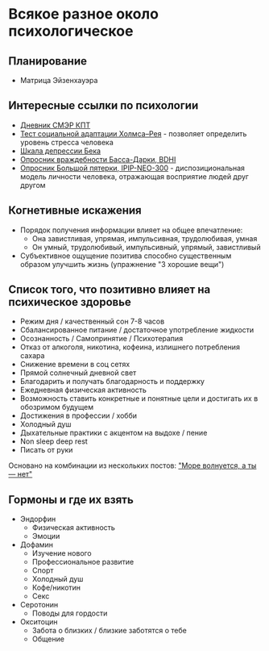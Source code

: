 # Всякое разное около психологическое

## Планирование
* Матрица Эйзенхауэра

## Интересные ссылки по психологии
* [Дневник СМЭР КПТ](https://www.b17.ru/blog/390596/)
* [Тест социальной адаптации Холмса–Рея](https://therapy.irkutsk.ru/doc/srrs.pdf) - позволяет определить уровень стресса человека
* [Шкала депрессии Бека](https://psytests.org/depr/bdi-run.html)
* [Опросник враждебности Басса-Дарки, BDHI](https://psytests.org/confl/bdhi.html)
* [Опросник Большой пятерки, IPIP-NEO-300](https://psytests.org/big5/ineoA.html) - диспозициональная модель личности человека, отражающая восприятие людей друг другом

## Когнетивные искажения
* Порядок получения информации влияет на общее впечатление:
    * Она завистливая, упрямая, импульсивная, трудолюбивая, умная
    * Он умный, трудолюбивый, импульсивный, упрямый, завистливый
* Субъективное ощущение позитива способно существенным образом улучшить жизнь (упражнение "3 хорошие вещи")

## Список того, что позитивно влияет на психическое здоровье
* Режим дня / качественный сон 7-8 часов
* Сбалансированное питание / достаточное употребление жидкости
* Осознанность / Самопринятие / Психотерапия
* Отказ от алкоголя, никотина, кофеина, излишнего потребления сахара
* Снижение времени в соц сетях
* Прямой солнечный дневной свет
* Благодарить и получать благодарность и поддержку
* Ежедневная физическая активность
* Возможность ставить конкретные и понятные цели и достигать их в обозримом будущем 
* Достижения в профессии / хобби
* Холодный душ
* Дыхательные практики с акцентом на выдохе / пение
* Non sleep deep rest
* Писать от руки 

Основано на комбинации из нескольких постов: ["Море волнуется, а ты — нет"](https://t.me/volna_cc/1053)

## Гормоны и где их взять
* Эндорфин
    * Физическая активность
    * Эмоции
* Дофамин
    * Изучение нового
    * Профессиональное развитие
    * Спорт
    * Холодный душ
    * Кофе/никотин
    * Секс
* Серотонин
    * Поводы для гордости
* Окситоцин
    * Забота о близких / близкие заботятся о тебе
    * Общение